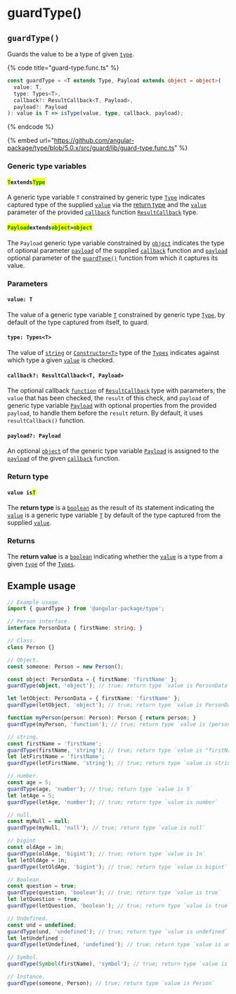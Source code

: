 # guardType()

## `guardType()`

Guards the value to be a type of given [`type`](guardtype.md#type-types-less-than-t-greater-than).

{% code title="guard-type.func.ts" %}
```typescript
const guardType = <T extends Type, Payload extends object = object>(
  value: T,
  type: Types<T>,
  callback?: ResultCallback<T, Payload>,
  payload?: Payload
): value is T => isType(value, type, callback, payload);
```
{% endcode %}

{% embed url="https://github.com/angular-package/type/blob/5.0.x/src/guard/lib/guard-type.func.ts" %}

### Generic type variables

#### <mark style="color:green;">**`T`**</mark>**`extends`**<mark style="color:green;">**`Type`**</mark>

A generic type variable `T` constrained by generic type [`Type`](../types/type.md) indicates captured type of the supplied [`value`](guardtype.md#value-type) via the [return type](guardtype.md#return-type) and the [`value`](../types/resultcallback.md#value-value) parameter of the provided [`callback`](guardtype.md#callback-resultcallback-less-than-bigint-payload-greater-than) function [`ResultCallback`](../types/resultcallback.md) type.

#### <mark style="color:green;">**`Payload`**</mark>**`extends`**<mark style="color:green;">**`object`**</mark>**`=`**<mark style="color:green;">**`object`**</mark>

The `Payload` generic type variable constrained by [`object`](https://www.typescriptlang.org/docs/handbook/basic-types.html#object) indicates the type of optional parameter [`payload`](../types/resultcallback.md#payload-payload) of the supplied [`callback`](guardtype.md#callback-resultcallback-less-than-type-payload-greater-than) function and [`payload`](guardtype.md#payload-payload) optional parameter of the [`guardType()`](guardtype.md#guardtype) function from which it captures its value.

### Parameters

#### `value: T`

The value of a generic type variable [`T`](guardtype.md#textendstype) constrained by generic type [`Type`](../types/type.md), by default of the type captured from itself, to guard.

#### `type: Types<T>`

The value of [`string`](https://developer.mozilla.org/en-US/docs/Web/JavaScript/Reference/Global\_Objects/String) or [`Constructor<T>`](../types/constructor.md) type of the [`Types`](../types/types.md) indicates against which type a given [`value`](guardtype.md#value-t) is checked.

#### `callback?: ResultCallback<T, Payload>`

The optional callback [`function`](https://developer.mozilla.org/en-US/docs/Web/JavaScript/Guide/Functions) of [`ResultCallback`](../types/resultcallback.md) type with parameters, the `value` that has been checked, the `result` of this check, and `payload` of generic type variable [`Payload`](guardtype.md#payloadextendsobject) with optional properties from the provided `payload`, to handle them before the `result` return. By default, it uses `resultCallback()` function.

#### `payload?: Payload`

An optional [`object`](https://developer.mozilla.org/en-US/docs/Web/JavaScript/Reference/Global\_Objects/Object) of the generic type variable [`Payload`](guardtype.md#payloadextendsobject-object) is assigned to the [`payload`](../types/resultcallback.md#payload-payload) of the given [`callback`](guardtype.md#callback-resultcallback-less-than-bigint-payload-greater-than) function.

### Return type

#### `value is`<mark style="color:green;">`T`</mark>

The **return type** is a [`boolean`](https://www.typescriptlang.org/docs/handbook/basic-types.html#boolean) as the result of its statement indicating the [`value`](guardtype.md#value-t) is a generic type variable [`T`](guardtype.md#textendstype) by default of the type captured from the supplied [`value`](guardtype.md#value-t).

### Returns

The **return value** is a [`boolean`](https://developer.mozilla.org/en-US/docs/Web/JavaScript/Reference/Global\_Objects/Boolean) indicating whether the [`value`](guardtype.md#value-t) is a type from a given [`type`](guardtype.md#type-types-less-than-t-greater-than) of the [`Types`](../types/types.md).

## Example usage

```typescript
// Example usage.
import { guardType } from '@angular-package/type';

// Person interface.
interface PersonData { firstName: string; }

// Class.
class Person {}

// Object.
const someone: Person = new Person();

const object: PersonData = { firstName: 'firstName' };
guardType(object, 'object'); // true; return type `value is PersonData`

let letObject: PersonData = { firstName: 'firstName' };
guardType(letObject, 'object'); // true; return type `value is PersonData`

function myPerson(person: Person): Person { return person; }
guardType(myPerson, 'function'); // true; return type `value is (person: Person) => Person`

// string.
const firstName = 'firstName';
guardType(firstName, 'string'); // true; return type `value is "firstName"`
let letFirstName = 'firstName';
guardType(letFirstName, 'string'); // true; return type `value is string`

// number.
const age = 5;
guardType(age, 'number'); // true; return type `value is 5`
let letAge = 5;
guardType(letAge, 'number'); // true; return type `value is number`

// null.
const myNull = null;
guardType(myNull, 'null'); // true; return type `value is null`

// bigint
const oldAge = 1n;
guardType(oldAge, 'bigint'); // true; return type `value is 1n`
let letOldAge = 1n;
guardType(letOldAge, 'bigint'); // true; return type `value is bigint`

// Boolean.
const question = true;
guardType(question, 'boolean'); // true; return type `value is true`
let letQuestion = true;
guardType(letQuestion, 'boolean'); // true; return type `value is true`

// Undefined.
const und = undefined;
guardType(und, 'undefined'); // true; return type `value is undefined`
let letUndefined ;
guardType(letUndefined, 'undefined'); // true; return type `value is undefined`

// Symbol.
guardType(Symbol(firstName), 'symbol'); // true; return type `value is symbol`

// Instance.
guardType(someone, Person); // true; return type `value is Person`
```
